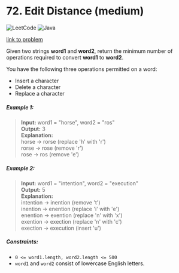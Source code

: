 # 72. Edit Distance (medium)

![LeetCode](https://img.shields.io/badge/LeetCode-000000?style=for-the-badge&logo=LeetCode&logoColor=#d16c06)
![Java](https://img.shields.io/badge/java-%23ED8B00.svg?style=for-the-badge&logo=openjdk&logoColor=white)

[link to problem](https://leetcode.com/problems/edit-distance/)

Given two strings **word1** and **word2**, return the minimum number of operations required to convert **word1** to
**word2**.

You have the following three operations permitted on a word:

* Insert a character
* Delete a character
* Replace a character

##### Example 1:

> **Input:** word1 = "horse", word2 = "ros" <br>
> **Output:** 3 <br>
> **Explanation:** <br>
> horse -> rorse (replace 'h' with 'r') <br>
> rorse -> rose (remove 'r') <br>
> rose -> ros (remove 'e') <br>

##### Example 2:

> **Input:** word1 = "intention", word2 = "execution" <br>
> **Output:** 5 <br>
> **Explanation:** <br>
> intention -> inention (remove 't') <br>
> inention -> enention (replace 'i' with 'e') <br>
> enention -> exention (replace 'n' with 'x') <br>
> exention -> exection (replace 'n' with 'c') <br>
> exection -> execution (insert 'u') <br>

##### Constraints:

* `0 <= word1.length, word2.length <= 500`
* `word1` and `word2` consist of lowercase English letters.